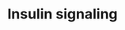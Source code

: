 ---
annotations:
- type: Pathway Ontology
  value: insulin signaling pathway
authors:
- Nsalomonis
- MaintBot
- BruceConklin
- Khanspers
- Christine Chichester
- Mkutmon
- Tristanvanderlinden
- Eweitz
description: Insulin signaling influences energy metabolism as well as growth. The
  presence of insulin signals the fed state, and this signal is passed via the AKT
  branch, which leads to the uptake of glucose from the blood. Other branches of the
  signal cascade lead to cell growth and differentation.
last-edited: 2021-05-14
organisms:
- Rattus norvegicus
redirect_from:
- /index.php/Pathway:WP439
- /instance/WP439
schema-jsonld:
- '@context': https://schema.org/
  '@id': https://wikipathways.github.io/pathways/WP439.html
  '@type': Dataset
  creator:
    '@type': Organization
    name: WikiPathways
  description: Insulin signaling influences energy metabolism as well as growth. The
    presence of insulin signals the fed state, and this signal is passed via the AKT
    branch, which leads to the uptake of glucose from the blood. Other branches of
    the signal cascade lead to cell growth and differentation.
  keywords:
  - Ehd1
  - Map3k8
  - Mapk1
  - Sh2b2
  - Map3k10
  - Prkcq
  - Grb2
  - Foxo1
  - Raptor
  - Pik3r1
  - Rps6ka1
  - Flot1
  - Map3k2
  - Xbp1
  - Irs2
  - Cap1
  - Sos1
  - Rab4a
  - Map2k3
  - Vamp2
  - Pik3c2a
  - Sgk3
  - Mapk11
  - Prkaa2
  - Rps6ka5
  - Trib3
  - Fos
  - Stxbp1
  - Gsk3a
  - Map2k6
  - Akt1
  - Prkaa1
  - SNAP23
  - Elk1
  - Socs1
  - Cyth3
  - IRS4
  - Sorbs1
  - Shc2
  - Igf1r
  - Enpp1
  - Pfkm
  - Gys2
  - Kif5b
  - Mapk14
  - Map3k6
  - LOC100910771
  - Ptprf
  - Rps6ka3
  - Gys1
  - Map4k2
  - Pik3cd
  - Map2k7
  - Tsc1
  - Map3k14
  - Mapk9
  - Flot2
  - Kif3a
  - Cblb
  - Cblc
  - Ikbkb
  - Akt2
  - LOC100912585
  - Jun
  - Map3k3
  - Ptpn11
  - Rrad
  - Sgk1
  - Mapk8
  - Pik3r4
  - Mapk10
  - Pik3c3
  - Ehd2
  - Inppl1
  - Grb10
  - Tsc2
  - Pik3c2g
  - Sgk2
  - Map4k5
  - Eif4e
  - Slc2a4
  - Rhoj
  - Rapgef1
  - Rps6ka4
  - Rps6ka2
  - PIK3R3
  - Stxbp4
  - Map3k5
  - Raf1
  - Map4k1
  - Mapk4
  - Rac2
  - Rac1
  - Stxbp2
  - Myo1c
  - Reg1a
  - Map2k1
  - AABR07037536.1
  - Rps6ka6
  - Crk
  - Pik3cg
  - Map4k4
  - Rheb
  - Map3k12
  - Hras
  - Srf
  - Mtor
  - Arf6
  - Prkch
  - Shc1
  - Prkcz
  - Map2k4
  - Rps6kb1
  - Grb14
  - Map3k9
  - Mapk12
  - Ptpn1
  - Socs3
  - Stxbp3
  - Sos2
  - Map3k13
  - Prkcb
  - Map2k2
  - Lipe
  - Mapk3
  - Snap25
  - Mapk6
  - Arhgap33
  - Mink1
  - Map4k3
  - Pten
  - Gab1
  - Arf1
  - Cbl
  - Ppp1r3a
  - Egr1
  - LOC100912399
  - Stx4
  - Irs1
  - Pdpk1
  - Prkca
  - Inpp4a
  - Insr
  - Map3k11
  - Mapk13
  - Eif4ebp1
  - Rps6kb2
  - Map2k5
  - Pfkl
  - Prkcd
  - Gyg1
  - Pik3r2
  - Rhoq
  - Shc3
  - Prkci
  - LOC100910021
  - Map3k4
  - Gsk3b
  - Tbc1d4
  - Slc2a1
  - Foxo3
  license: CC0
  name: Insulin signaling
seo: CreativeWork
title: Insulin signaling
wpid: WP439
---